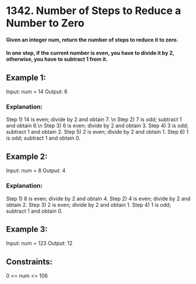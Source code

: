 # 1342. Number of Steps to Reduce a Number to Zero

#### Given an integer num, return the number of steps to reduce it to zero.

#### In one step, if the current number is even, you have to divide it by 2, otherwise, you have to subtract 1 from it.

 

## Example 1:

Input: num = 14
Output: 6
### Explanation: 
Step 1) 14 is even; divide by 2 and obtain 7. \n
Step 2) 7 is odd; subtract 1 and obtain 6.\n
Step 3) 6 is even; divide by 2 and obtain 3. 
Step 4) 3 is odd; subtract 1 and obtain 2. 
Step 5) 2 is even; divide by 2 and obtain 1. 
Step 6) 1 is odd; subtract 1 and obtain 0.
## Example 2:

Input: num = 8
Output: 4
### Explanation: 
Step 1) 8 is even; divide by 2 and obtain 4. 
Step 2) 4 is even; divide by 2 and obtain 2. 
Step 3) 2 is even; divide by 2 and obtain 1. 
Step 4) 1 is odd; subtract 1 and obtain 0.
## Example 3:

Input: num = 123
Output: 12
 

## Constraints:

0 <= num <= 106
